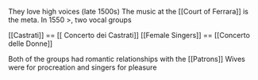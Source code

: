 They love high voices (late 1500s)
The music at the [[Court of Ferrara]] is the meta.
In 1550 >, two vocal groups 

[[Castrati]] == [[ Concerto dei Castrati]]
[[Female Singers]] == [[Concerto delle Donne]]

Both of the groups had romantic relationships with the [[Patrons]] 
	Wives were for procreation and singers for pleasure



